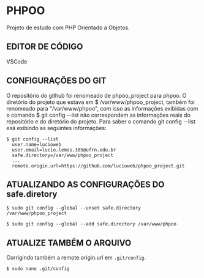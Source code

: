 # PHPOO
Projeto de estudo com PHP Orientado a Objetos.
## EDITOR DE CÓDIGO
VSCode
## CONFIGURAÇÕES DO GIT
O repositório do github foi renomeado de phpoo_project para phpoo. 
O diretório do projeto que estava em $ /var/www/phpoo_project, também foi renomeado para "/var/www/phpoo", com isso as informações exibidas com o comando $ git config --list não correspondem as informações reais do repositório e do diretório do projeto.
Para saber o comando git config --list esá exibindo as seguintes informações: 

    $ git config --list
      user.name=lucioweb
      user.email=lucio.lemos.385@ufrn.edu.br
      safe.directory=/var/www/phpoo_project
      ...
      remote.origin.url=https://github.com/lucioweb/phpoo_project.git
    
## ATUALIZANDO AS CONFIGURAÇÕES DO safe.diretory
    $ sudo git config --global --unset safe.directory /var/www/phpoo_project
    
    $ sudo git config --global --add safe.directory /var/www/phpoo
## ATUALIZE TAMBÉM O ARQUIVO
Corrigindo também a remote.origin.url em `.git/config`.

    $ sudo nano .git/config